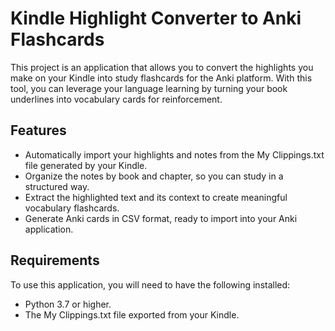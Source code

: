 # Kindle Highlight Converter to Anki Flashcards

This project is an application that allows you to convert the highlights you make on your Kindle into study flashcards for the Anki platform. With this tool, you can leverage your language learning by turning your book underlines into vocabulary cards for reinforcement.

## Features

- Automatically import your highlights and notes from the My Clippings.txt file generated by your Kindle.
- Organize the notes by book and chapter, so you can study in a structured way.
- Extract the highlighted text and its context to create meaningful vocabulary flashcards.
- Generate Anki cards in CSV format, ready to import into your Anki application.

## Requirements

To use this application, you will need to have the following installed:

- Python 3.7 or higher.
- The My Clippings.txt file exported from your Kindle.